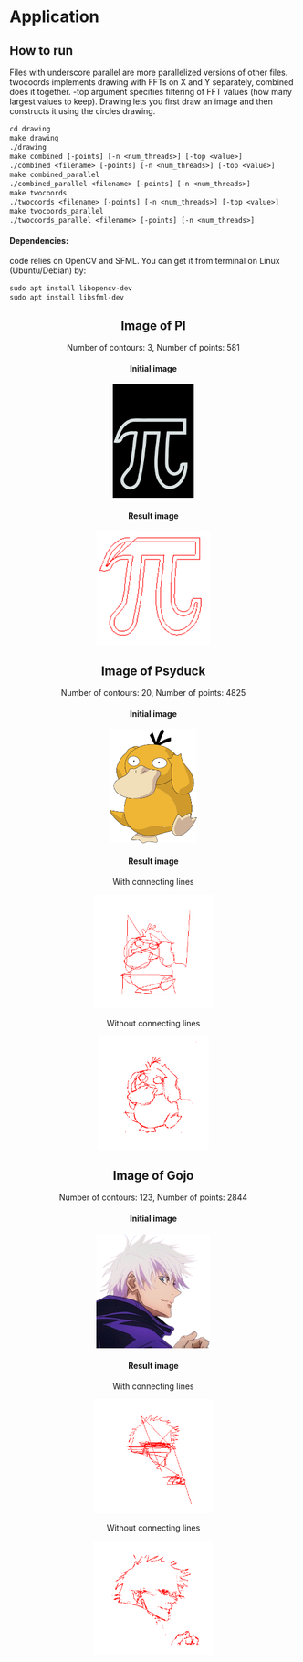 # Application
## How to run
Files with underscore parallel are more parallelized versions of other files. twocoords implements drawing with FFTs on X and Y separately, combined does it together. -top argument specifies filtering of FFT values (how many largest values to keep). Drawing lets you first draw an image and then constructs it using the circles drawing.
```
cd drawing
make drawing
./drawing
make combined [-points] [-n <num_threads>] [-top <value>]
./combined <filename> [-points] [-n <num_threads>] [-top <value>]
make combined_parallel
./combined_parallel <filename> [-points] [-n <num_threads>]
make twocoords
./twocoords <filename> [-points] [-n <num_threads>] [-top <value>]
make twocoords_parallel
./twocoords_parallel <filename> [-points] [-n <num_threads>]
```

#### Dependencies: 
code relies on OpenCV and SFML. You can get it from terminal on Linux (Ubuntu/Debian) by:
```
sudo apt install libopencv-dev
sudo apt install libsfml-dev
```

<div align="center">
  
## Image of PI
Number of contours: 3, Number of points: 581
#### Initial image
<img src="drawing/pictures/pi_try.png" alt="PI" style="height:200px;">

#### Result image

<img src="drawing/results/pi_result.png" alt="PI result" style="height:200px;">

## Image of Psyduck
Number of contours: 20, Number of points: 4825
#### Initial image
<img src="drawing/pictures/example.png" alt="Psyduck" style="height:200px;">

#### Result image
With connecting lines

<img src="drawing/results/psyduck_result_np.png" alt="Psyduck result" style="height:200px;">

Without connecting lines

<img src="drawing/results/psyduck.png" alt="Psyduck result" style="height:200px;">

## Image of Gojo
Number of contours: 123, Number of points: 2844
#### Initial image
<img src="drawing/pictures/gojo.png" alt="Gojo" style="height:200px;">

#### Result image
With connecting lines

<img src="drawing/results/gojo_result_np.png" alt="Gojo result" style="height:200px;">


Without connecting lines

<img src="drawing/results/gojo_result.png" alt="Gojo result" style="height:200px;">
</div>
